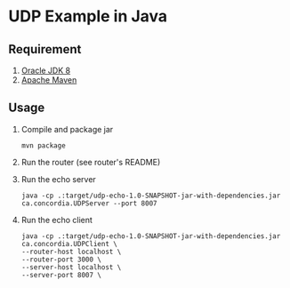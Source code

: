 # UDP Example in Java

## Requirement
1. [Oracle JDK 8](http://www.oracle.com/technetwork/java/javase/downloads/jdk8-downloads-2133151.html)
2. [Apache Maven](https://maven.apache.org/) 

## Usage

1. Compile and package jar 
    ```
   mvn package
    ```

2. Run the router (see router's README)

3. Run the echo server
   ```
   java -cp .:target/udp-echo-1.0-SNAPSHOT-jar-with-dependencies.jar ca.concordia.UDPServer --port 8007
   ```

4. Run the echo client
    ```
    java -cp .:target/udp-echo-1.0-SNAPSHOT-jar-with-dependencies.jar ca.concordia.UDPClient \
    --router-host localhost \
    --router-port 3000 \
    --server-host localhost \
    --server-port 8007 \
    ```
